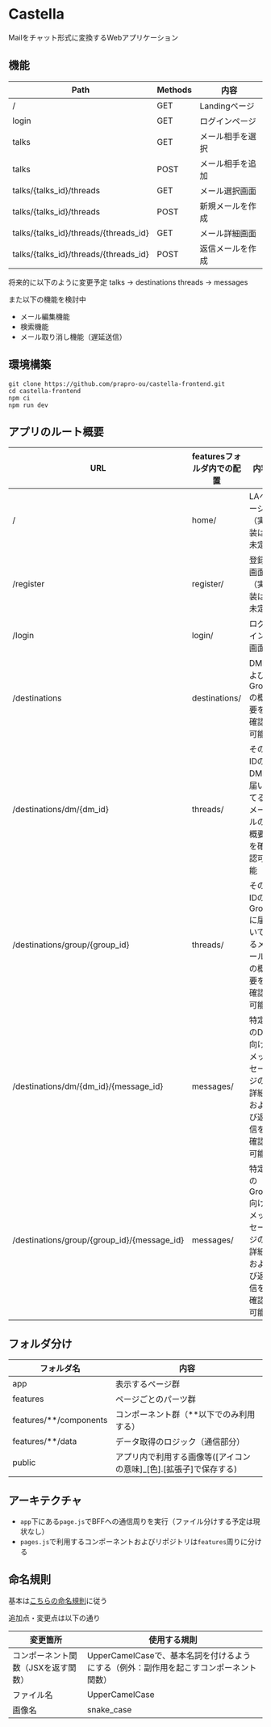 # Castella

Mailをチャット形式に変換するWebアプリケーション

## 機能

| Path                                  | Methods | 内容         |
|---------------------------------------|---------|------------|
| /                                     | GET     | Landingページ |
| login                                 | GET     | ログインページ    |
| talks                                 | GET     | メール相手を選択   |
| talks                                 | POST    | メール相手を追加   |
| talks/{talks_id}/threads              | GET     | メール選択画面    |
| talks/{talks_id}/threads              | POST    | 新規メールを作成   |
| talks/{talks_id}/threads/{threads_id} | GET     | メール詳細画面    |
| talks/{talks_id}/threads/{threads_id} | POST    | 返信メールを作成   |

将来的に以下のように変更予定
talks -> destinations
threads -> messages

また以下の機能を検討中
- メール編集機能
- 検索機能
- メール取り消し機能（遅延送信）

## 環境構築

```shell
git clone https://github.com/prapro-ou/castella-frontend.git
cd castella-frontend
npm ci
npm run dev
```

## アプリのルート概要

| URL                                         | featuresフォルダ内での配置 | 内容                           |
|---------------------------------------------|-------------------|------------------------------|
| /                                           | home/             | LAページ（実装は未定）                 |
| /register                                   | register/         | 登録画面（実装は未定）                  |
| /login                                      | login/            | ログイン画面                       |
| /destinations                               | destinations/     | DMおよびGroupの概要を確認可能           |
| /destinations/dm/{dm_id}                    | threads/          | そのIDのDMに届いてるメールの概要を確認可能      |
| /destinations/group/{group_id}              | threads/          | そのIDのGroupに届いてるメールの概要を確認可能   |
| /destinations/dm/{dm_id}/{message_id}       | messages/         | 特定のDM向けメッセージの詳細および返信を確認可能    |
| /destinations/group/{group_id}/{message_id} | messages/         | 特定のGroup向けメッセージの詳細および返信を確認可能 |

## フォルダ分け

| フォルダ名                  | 内容                                     |
|------------------------|----------------------------------------|
| app                    | 表示するページ群                               |
| features               | ページごとのパーツ群                             |
| features/**/components | コンポーネント群（**以下でのみ利用する）                  |
| features/**/data       | データ取得のロジック（通信部分）                       |
| public                 | アプリ内で利用する画像等([アイコンの意味]_[色].[拡張子]で保存する) |

## アーキテクチャ

- `app`下にある`page.js`でBFFへの通信周りを実行（ファイル分けする予定は現状なし）
- `pages.js`で利用するコンポーネントおよびリポジトリは`features`周りに分ける

## 命名規則

基本は[こちらの命名規則](https://analogic.jp/naming-convention/)に従う

追加点・変更点は以下の通り

| 変更箇所                | 使用する規則                                             |
|---------------------|----------------------------------------------------|
| コンポーネント関数（JSXを返す関数） | UpperCamelCaseで、基本名詞を付けるようにする（例外：副作用を起こすコンポーネント関数） |
| ファイル名               | UpperCamelCase                                     |
| 画像名                 | snake_case                                         |
